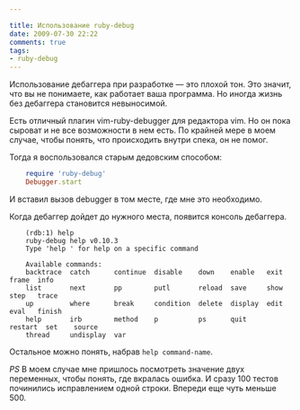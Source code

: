 ```yaml
---

title: Использование ruby-debug
date: 2009-07-30 22:22
comments: true
tags: 
- ruby-debug
---
```


Использование дебаггера при разработке — это плохой тон. Это значит, что вы не понимаете, как работает ваша программа.
Но иногда жизнь без дебаггера становится невыносимой.

Есть отличный плагин vim-ruby-debugger для редактора vim. Но он пока сыроват и не все возможности в нем есть. По крайней
мере в моем случае, чтобы понять, что происходить внутри спека, он не помог.

Тогда я воспользовался старым дедовским способом:

``` ruby
    require 'ruby-debug'
    Debugger.start
```

И вставил вызов debugger в том месте, где мне это необходимо.

Когда дебаггер дойдет до нужного места, появится консоль дебаггера.

```
    (rdb:1) help
    ruby-debug help v0.10.3
    Type 'help ' for help on a specific command

    Available commands:
    backtrace  catch      continue  disable    down    enable   exit     frame  info   
    list       next       pp        putl       reload  save     show     step   trace  
    up         where      break     condition  delete  display  edit     eval   finish 
    help       irb        method    p          ps      quit     restart  set    source 
    thread     undisplay  var      
```

Остальное можно понять, набрав `help command-name`.

*PS* В моем случае мне пришлось посмотреть значение двух переменных, чтобы понять, где вкралась ошибка. И сразу 100 тестов
починились исправлением одной строки. Впереди еще чуть меньше 500.

